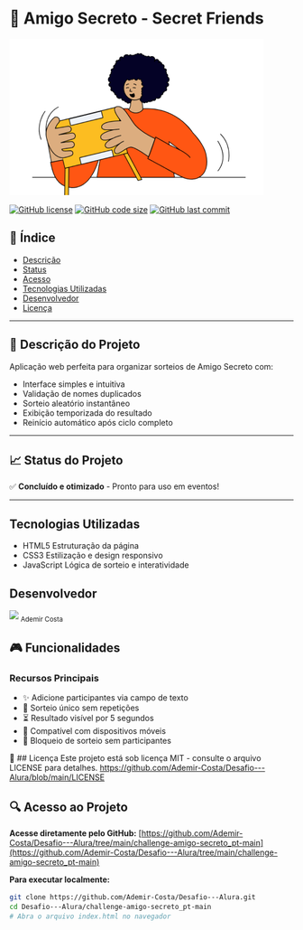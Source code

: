 # 🎅 Amigo Secreto - Secret Friends

![Capa](https://raw.githubusercontent.com/Ademir-Costa/Desafio---Alura/main/challenge-amigo-secreto_pt-main/assets/amigo-secreto.png)

[![GitHub license](https://img.shields.io/github/license/Ademir-Costa/Desafio---Alura)](https://github.com/Ademir-Costa/Desafio---Alura/blob/main/LICENSE)
[![GitHub code size](https://img.shields.io/github/languages/code-size/Ademir-Costa/Desafio---Alura)](https://github.com/Ademir-Costa/Desafio---Alura/tree/main/challenge-amigo-secreto_pt-main)
[![GitHub last commit](https://img.shields.io/github/last-commit/Ademir-Costa/Desafio---Alura)](https://github.com/Ademir-Costa/Desafio---Alura/commits/main)

## 📑 Índice
- [Descrição](#-descrição-do-projeto)
- [Status](#-status-do-projeto)
- [Acesso](#-acesso-ao-projeto)
- [Tecnologias Utilizadas](#-Tecnologias-Utilizadas)
- [Desenvolvedor](#-Desenvolvedora)
- [Licença](#-licença)

---

## 🚀 Descrição do Projeto
Aplicação web perfeita para organizar sorteios de Amigo Secreto com:
- Interface simples e intuitiva
- Validação de nomes duplicados
- Sorteio aleatório instantâneo
- Exibição temporizada do resultado
- Reinício automático após ciclo completo

---

## 📈 Status do Projeto
✅ **Concluído e otimizado** - Pronto para uso em eventos!

---
## Tecnologias Utilizadas

- HTML5	Estruturação da página
- CSS3	Estilização e design responsivo
- JavaScript	Lógica de sorteio e interatividade

## Desenvolvedor
<img src="https://github.com/Ademir-Costa.png" width=115>
<sub>Ademir Costa</sub>

## 🎮 Funcionalidades

### Recursos Principais
- ✨ Adicione participantes via campo de texto
- 🎲 Sorteio único sem repetições
- ⏳ Resultado visível por 5 segundos
- 📱 Compatível com dispositivos móveis
- 🚫 Bloqueio de sorteio sem participantes

📜 ## Licença
Este projeto está sob licença MIT - consulte o arquivo LICENSE para detalhes.
https://github.com/Ademir-Costa/Desafio---Alura/blob/main/LICENSE


## 🔍 Acesso ao Projeto
**Acesse diretamente pelo GitHub:**
[https://github.com/Ademir-Costa/Desafio---Alura/tree/main/challenge-amigo-secreto_pt-main](https://github.com/Ademir-Costa/Desafio---Alura/tree/main/challenge-amigo-secreto_pt-main)

**Para executar localmente:**
```bash
git clone https://github.com/Ademir-Costa/Desafio---Alura.git
cd Desafio---Alura/challenge-amigo-secreto_pt-main
# Abra o arquivo index.html no navegador
